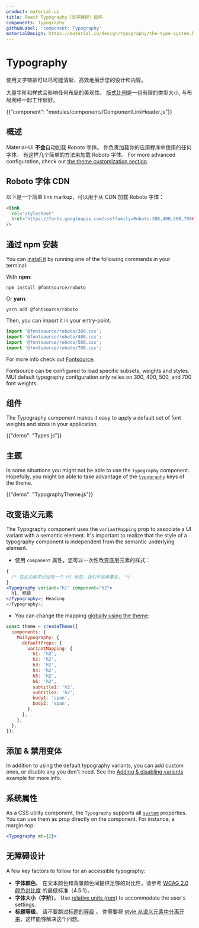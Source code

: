 ```yaml
---
product: material-ui
title: React Typography（文字铸排）组件
components: Typography
githubLabel: 'component: Typography'
materialDesign: https://material.io/design/typography/the-type-system.html
---
```


# Typography

<p class="description">使用文字铸排可以尽可能清晰、高效地展示您的设计和内容。</p>

大量字阶和样式会影响任何布局的美观性。 [版式比例](https://material.io/design/typography/#type-scale)是一组有限的类型大小, 与布局网格一起工作很好。

{{"component": "modules/components/ComponentLinkHeader.js"}}

## 概述

Material-UI **不会**自动加载 _Roboto_ 字体。 你负责加载你的应用程序中使用的任何字体。 有这样几个简单的方法来加载 Roboto 字体。 For more advanced configuration, check out [the theme customization section](/material-ui/customization/typography/).

## Roboto 字体 CDN

以下是一个简单 link markup，可以用于从 CDN 加载 Roboto 字体：

```html
<link
  rel="stylesheet"
  href="https://fonts.googleapis.com/css?family=Roboto:300,400,500,700&display=swap"
/>
```

## 通过 npm 安装

You can [install it](https://www.npmjs.com/package/@fontsource/roboto) by running one of the following commands in your terminal:

With **npm**:

`npm install @fontsource/roboto`

Or **yarn**:

`yarn add @fontsource/roboto`

Then, you can import it in your entry-point.

```js
import '@fontsource/roboto/300.css';
import '@fontsource/roboto/400.css';
import '@fontsource/roboto/500.css';
import '@fontsource/roboto/700.css';
```

For more info check out [Fontsource](https://github.com/fontsource/fontsource).

Fontsource can be configured to load specific subsets, weights and styles. MUI default typography configuration only relies on 300, 400, 500, and 700 font weights.

## 组件

The Typography component makes it easy to apply a default set of font weights and sizes in your application.

{{"demo": "Types.js"}}

## 主题

In some situations you might not be able to use the `Typography` component. Hopefully, you might be able to take advantage of the [`typography`](/material-ui/customization/default-theme/?expand-path=$.typography) keys of the theme.

{{"demo": "TypographyTheme.js"}}

## 改变语义元素

The Typography component uses the `variantMapping` prop to associate a UI variant with a semantic element. It's important to realize that the style of a typography component is independent from the semantic underlying element.

- 使用 `component` 属性，您可以一次性改变底层元素的样式：

```jsx
{
  /* 在此页面中已经有一个 h1 标签，我们不会再重复。 */
}
<Typography variant="h1" component="h2">
  h1. 标题
</Typography>; Heading
</Typography>;
```

- You can change the mapping [globally using the theme](/material-ui/customization/theme-components/#default-props):

```js
const theme = createTheme({
  components: {
    MuiTypography: {
      defaultProps: {
        variantMapping: {
          h1: 'h2',
          h2: 'h2',
          h3: 'h2',
          h4: 'h2',
          h5: 'h2',
          h6: 'h2',
          subtitle1: 'h2',
          subtitle2: 'h2',
          body1: 'span',
          body2: 'span',
        },
      },
    },
  },
});
```

## 添加 & 禁用变体

In addition to using the default typography variants, you can add custom ones, or disable any you don't need. See the [Adding & disabling variants](/material-ui/customization/typography/#adding-amp-disabling-variants) example for more info.

## 系统属性

As a CSS utility component, the `Typography` supports all [`system`](/system/properties/) properties. You can use them as prop directly on the component. For instance, a margin-top:

```jsx
<Typography mt={2}>
```

## 无障碍设计

A few key factors to follow for an accessible typography:

- **字体颜色**。 在文本颜色和背景颜色间提供足够的对比性，请参考 [WCAG 2.0 颜色对比度](https://www.w3.org/TR/UNDERSTANDING-WCAG20/visual-audio-contrast-contrast.html) 的最低标准（4.5:1）。
- **字体大小（字阶）**。 Use [relative units (rem)](/material-ui/customization/typography/#font-size) to accommodate the user's settings.
- **标题等级**。 请不要跳过[标题的等级](https://www.w3.org/WAI/tutorials/page-structure/headings/) 。 你需要将 [ style 从语义元素中分离开来](#changing-the-semantic-element)，这样能够解决这个问题。
